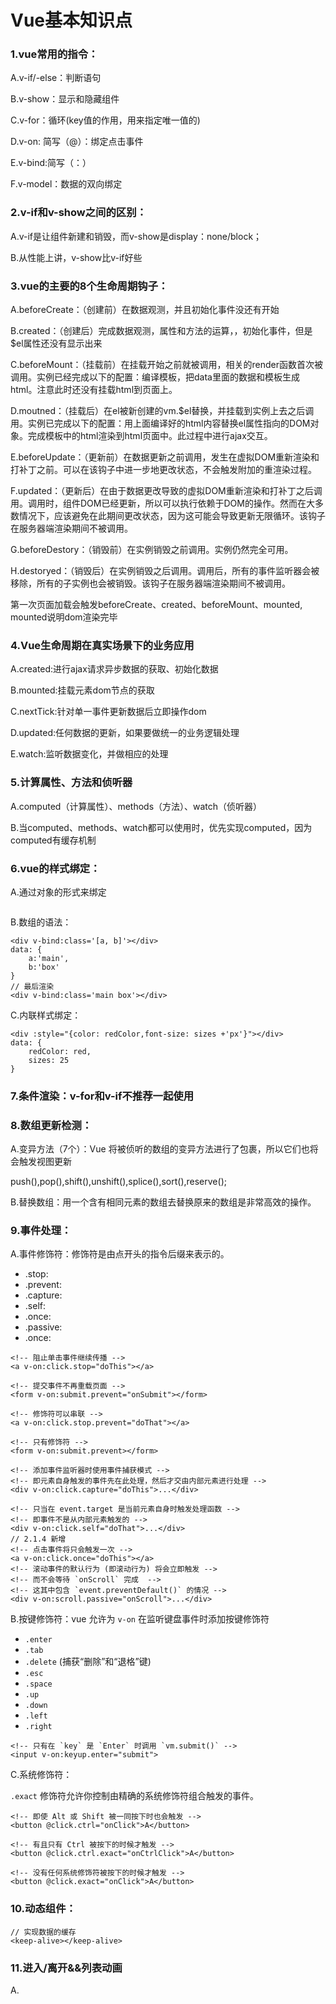 # Vue基本知识点

### 1.vue常用的指令：

A.v-if/-else：判断语句

B.v-show：显示和隐藏组件

C.v-for：循环(key值的作用，用来指定唯一值的)

D.v-on: 简写（@）：绑定点击事件

E.v-bind:简写（：）

F.v-model：数据的双向绑定

### 2.v-if和v-show之间的区别：

A.v-if是让组件新建和销毁，而v-show是display：none/block；

B.从性能上讲，v-show比v-if好些

### 3.vue的主要的8个生命周期钩子：

A.beforeCreate：（创建前）在数据观测，并且初始化事件没还有开始

B.created：（创建后）完成数据观测，属性和方法的运算，，初始化事件，但是$el属性还没有显示出来

C.beforeMount：（挂载前）在挂载开始之前就被调用，相关的render函数首次被调用。实例已经完成以下的配置：编译模板，把data里面的数据和模板生成html。注意此时还没有挂载html到页面上。

D.moutned：（挂载后）在el被新创建的vm.$el替换，并挂载到实例上去之后调用。实例已完成以下的配置：用上面编译好的html内容替换el属性指向的DOM对象。完成模板中的html渲染到html页面中。此过程中进行ajax交互。

E.beforeUpdate：（更新前）在数据更新之前调用，发生在虚拟DOM重新渲染和打补丁之前。可以在该钩子中进一步地更改状态，不会触发附加的重渲染过程。

F.updated：（更新后）在由于数据更改导致的虚拟DOM重新渲染和打补丁之后调用。调用时，组件DOM已经更新，所以可以执行依赖于DOM的操作。然而在大多数情况下，应该避免在此期间更改状态，因为这可能会导致更新无限循环。该钩子在服务器端渲染期间不被调用。

G.beforeDestory：（销毁前）在实例销毁之前调用。实例仍然完全可用。

H.destoryed：（销毁后）在实例销毁之后调用。调用后，所有的事件监听器会被移除，所有的子实例也会被销毁。该钩子在服务器端渲染期间不被调用。

第一次页面加载会触发beforeCreate、created、beforeMount、mounted, mounted说明dom渲染完毕

### 4.Vue生命周期在真实场景下的业务应用

A.created:进行ajax请求异步数据的获取、初始化数据

B.mounted:挂载元素dom节点的获取

C.nextTick:针对单一事件更新数据后立即操作dom

D.updated:任何数据的更新，如果要做统一的业务逻辑处理

E.watch:监听数据变化，并做相应的处理

### 5.计算属性、方法和侦听器

A.computed（计算属性）、methods（方法）、watch（侦听器）

B.当computed、methods、watch都可以使用时，优先实现computed，因为computed有缓存机制

### 6.vue的样式绑定：

A.通过对象的形式来绑定

```vue

```

B.数组的语法：

```vue
<div v-bind:class='[a, b]'></div>
data: {
    a:'main',
    b:'box'
}
// 最后渲染
<div v-bind:class='main box'></div>

```

C.内联样式绑定：

```vue
<div :style="{color: redColor,font-size: sizes +'px'}"></div>
data: {
    redColor: red,
    sizes: 25
}
```

### 7.条件渲染：v-for和v-if不推荐一起使用

### 8.数组更新检测：

A.变异方法（7个）：Vue 将被侦听的数组的变异方法进行了包裹，所以它们也将会触发视图更新

push(),pop(),shift(),unshift(),splice(),sort(),reserve();

B.替换数组：用一个含有相同元素的数组去替换原来的数组是非常高效的操作。

### 9.事件处理：

A.事件修饰符：修饰符是由点开头的指令后缀来表示的。

- .stop:
- .prevent:
- .capture:
- .self:
- .once:
- .passive:
- .once:

```vue
<!-- 阻止单击事件继续传播 -->
<a v-on:click.stop="doThis"></a>

<!-- 提交事件不再重载页面 -->
<form v-on:submit.prevent="onSubmit"></form>

<!-- 修饰符可以串联 -->
<a v-on:click.stop.prevent="doThat"></a>

<!-- 只有修饰符 -->
<form v-on:submit.prevent></form>

<!-- 添加事件监听器时使用事件捕获模式 -->
<!-- 即元素自身触发的事件先在此处理，然后才交由内部元素进行处理 -->
<div v-on:click.capture="doThis">...</div>

<!-- 只当在 event.target 是当前元素自身时触发处理函数 -->
<!-- 即事件不是从内部元素触发的 -->
<div v-on:click.self="doThat">...</div>
// 2.1.4 新增
<!-- 点击事件将只会触发一次 -->
<a v-on:click.once="doThis"></a>
<!-- 滚动事件的默认行为 (即滚动行为) 将会立即触发 -->
<!-- 而不会等待 `onScroll` 完成  -->
<!-- 这其中包含 `event.preventDefault()` 的情况 -->
<div v-on:scroll.passive="onScroll">...</div>
```

B.按键修饰符：vue 允许为 `v-on` 在监听键盘事件时添加按键修饰符

- `.enter`
- `.tab`
- `.delete` (捕获“删除”和“退格”键)
- `.esc`
- `.space`
- `.up`
- `.down`
- `.left`
- `.right`

```vue
<!-- 只有在 `key` 是 `Enter` 时调用 `vm.submit()` -->
<input v-on:keyup.enter="submit">

```

C.系统修饰符：

`.exact` 修饰符允许你控制由精确的系统修饰符组合触发的事件。

```vue
<!-- 即使 Alt 或 Shift 被一同按下时也会触发 -->
<button @click.ctrl="onClick">A</button>

<!-- 有且只有 Ctrl 被按下的时候才触发 -->
<button @click.ctrl.exact="onCtrlClick">A</button>

<!-- 没有任何系统修饰符被按下的时候才触发 -->
<button @click.exact="onClick">A</button>
```

### 10.动态组件：

```vue
// 实现数据的缓存
<keep-alive></keep-alive>
```

### 11.进入/离开&&列表动画

A.